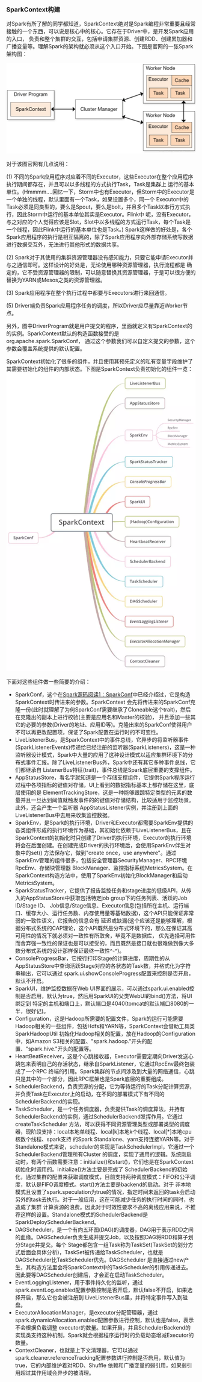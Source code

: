 ### SparkContext构建

对Spark有所了解的同学都知道，SparkContext绝对是Spark编程非常重要且经常接触的一个东西，可以说是核心中的核心。它存在于Driver中，是开发Spark应用的入口，
负责和整个集群的交互，包括申请集群资源、创建RDD、创建累加器和广播变量等。理解Spark的架构就必须从这个入口开始。下图是官网的一张Spark架构图：

![Spark架构图](../image/spark.png "Spark架构图")

对于该图官网有几点说明：

  (1) 不同的Spark应用程序对应着不同的Executor，这些Executor在整个应用程序执行期间都存在，并且可以以多线程的方式执行Task，Task是集群上
运行的基本单位。(Hmmmm....回忆一下，Storm中也有Executor，但Storm中的Executor是一个单独的线程，默认里面有一个Task，如果设置多个，同一个
Executor中的Task必须是同类型的，要么是Spout，要么是bolt，并且多个Task以串行方式执行，因此Storm中运行的基本单位其实是Executor。Flink中
呢，没有Executor，与之对应的个人觉得应该是Slot，Slot中以多线程的方式运行Task，每个Task是一个线程，因此Flink中运行的基本单位也是Task。)
Spark这样做的好处是，各个Spark应用程序的执行是相互隔离的，除了Spark应用程序向外部存储系统写数据进行数据交互外，无法进行其他形式的数据共享。

  (2) Spark对于其使用的集群资源管理器没有感知能力，只要它能申请Executor并与之通信即可。这样设计的好处是，无论使用哪种资源管理器，执行流程都是
确定的，它不受资源管理器的限制，可以随意替换其资源管理器，于是可以很方便的替换为YARN或Mesos之类的资源管理器。

  (3) Spark应用程序在整个执行过程中都要与Executors进行来回通信。

  (5) Driver端负责Spark应用程序任务的调度，所以Driver应尽量靠近Worker节点。

  另外，图中DriverProgram就是用户提交的程序，里面就定义有SparkContext的的实例。SparkContext默认的构造函数接受的是org.apache.spark.SparkConf，
通过这个参数我们可以自定义提交的参数，这个参数会覆盖系统提供的默认配置。

SparkContext初始化了很多的组件，并且使用其预先定义的私有变量字段维护了其需要初始化的组件的内部状态。下图是SparkContext负责初始化的组件一览：
![Spark架构图](../image/spark-context.png "SparkContext组件图")

下面对这些组件做一些简要的介绍：
  * SparkConf，这个在[Spark源码阅读1：SparkConf](../master/docs/sparkconf.md)中已经介绍过，它是构造SparkContext时传进来的参数。SparkContext
  会先将传进来的SparkConf克隆一份(此时就理解了为何SparkConf需要继承了Cloneable这个trait)，然后在克隆出的副本上进行校验(主要是应用名和Master的校验)，
  并且添加一些其它的必要的参数(Driver的地址、应用ID等)。克隆出来的SparkConf使得用户不可以再更改配置项，保证了Spark配置在运行时的不可变性。
  * LiveListenerBus，是SparkContext中的事件总线，它异步的将监听器事件(SparkListenerEvents)传递给已经注册的监听器(SparkListeners)，这是一种
  监听器设计模式，Spark中大量的应用了这种设计模式以适应集群环境下的分布式事件汇报。除了LiveListenerBus外，Spark中还有其它多种事件总线，它们都继承自
  ListenerBus特征(trait)，事件总线是Spark底层重要的支撑组件。
  * AppStatusStore，看名字就知道是一个存储支撑组件，它提供Spark程序运行过程中各项指标的键值对存储，UI上看到的数据指标基本上都存储在这里，底层使用的是
  ElementTrackingStore，这是一种能够跟踪特定类型的元素的数量并且一旦达到阈值就触发事件的的键值对存储结构，比较适用于监控场景。此外，还会产生一个监听器
  AppStatusListener实例，并注册到上面的LiveListenerBus中去用来收集监控数据。
  * SparkEnv，是Spark的执行环境，Driver和Executor都需要SparkEnv提供的各类组件形成的执行环境作为基础，其初始化依赖于LiveListenerBus，且在
  SparkContext的初始化时只创建了Driver的执行环境，Executor的执行环境将会在后面创建。在创建完成Driver的执行环境后，会使用SparkEnv伴生对象中的set()
  方法保存它，做到"create once，use anywhere"。通过SparkEnv管理的组件很多，包括安全管理器SecurityManager、RPC环境RpcEnv、存储块管理器
  BlockManager、监控指标系统MetricsSystem。在SparkContext构造方法中，使用了SparkEnv初始化BlockManager和启动MetricsSystem。
  * SparkStatusTracker，它提供了报告监控任务和stage进度的低级API，从传入的AppStatusStore中获取包括特定job group下的任务列表、活跃的Job ID/Stage ID、
  Job信息/Stage信息、Executor信息(包括所在主机、运行端口、缓存大小、运行任务数、内存使用量等基础数据)，这个API只能保证非常弱的一致性语义，它报告的信息会有
  延迟或缺漏(这个应该还是能够理解，根据分布式系统的CAP理论，这个API既然是分布式环境下的，那么在保证其高可用性的情况下就必须对一致性有所取舍，毕竟不是数据库，
  优先选择可用性而舍弃强一致性的保证也是可以接受的，而且既然是接口就也很难做到像大多数分布式系统的设计那样保证最终一致性^-^)。
  * ConsoleProgressBar，它按行打印Stage的计算进度，周期性的从AppStatusStore中查询活跃Stage对应的各状态的Task数，并格式化为字符串输出，它可以通过
  spark.ui.showConsoleProgress配置来控制是否开启，默认不开启。
  * SparkUI，维护监控数据在Web UI界面的展示，可以通过spark.ui.enabled控制是否启用，默认为true，然后用SparkUI的父类WebUI的bind()方法，将UI绑定到
  特定的主机和端口上，默认端口是4040(tomcat的默认端口8080的一半，很好记)。
  * Configuration，这是Hadoop所需要的配置文件，Spark的运行可能需要Hadoop相关的一些组件，包括Hdfs和YARN等，SparkContext会借助工具类SparkHadoopUtil
  初始化Hadoop相关的配置，放在Hadoop的Configuration中，如Amazon S3相关的配置、"spark.hadoop."开头的配置、"spark.hive."开头的配置等。
  * HeartBeatReceiver，这是个心跳接收器，Executor需要定期向Driver发送心跳包来表明自己的存活状态，继承自SparkListener，它通过RpcEnv最终包装成了一个RPC
  终端的引用。Spark集群的节点间涉及到大量的网络通信，心跳只是其中的一个部分，因此RPC框架也是Spark底层的重要组成。
  * SchedulerBackend，负责资源的分配，它为等待运行的Task分配计算资源，并负责Task在Executor上的启动，在不同的部署模式下有不同的SchedulerBackend的实现。
  * TaskScheduler，是一个任务调度器，负责提供Task的调度算法，并持有SchedulerBackend的实例，通过SchedulerBackend发挥作用。它通过createTaskScheduler
  方法，可以获得不同资源管理类型或部署类型的调度器，现阶段支持：local本地单线程、local[k]本地k个线程、local[*]本地cpu核数个线程、spark支持
  的Spark Standalone、yarn支持连接YARN等。对于Standalone模式来说，scheduler的实现是TaskSchedulerImpl，它通过一个SchedulerBackend管理所有Cluster
  的调度，实现了通用的逻辑。系统刚启动时，有两个函数需要注意：initialize()和start()，它们也是在SparkContext初始化时调用的。initialize()方法主要是完成了
  SchedulerBackend的初始化，通过集群的配置来获取调度模式，目前支持两种调度模式：FIFO和公平调度，默认是FIFO调度模式。start()方法主要是backend的启动。对于
  非本地模式且设置了spark.speculation为true的情况，指定时间未返回的task会启动另外的task去执行。对于一般应用，这在可能减少任务的执行时间的同时，也造成了集群
  计算资源的浪费。因此对于时效性要求不高的离线应用来说，不推荐这样的设置。Standalone模式的SchedulerBackend是SparkDeploySchedulerBackend。
  * DAGScheduler，是一个有向五环图(DAG)的调度器，DAG用于表示RDD之间的血缘。DAGScheduler负责生成并提交Job，以及按照DAG将RDD和算子划分Stage并提交。每个
  Stage都包含一组Task称为TaskSet(TaskSet的划分方式后面会具体分析)，TaskSet被传递给TaskScheduler，也就是DAGScheduler比TaskScheduler优先。DAGScheduler
  是直接通过new产生，其构造方法里会将SparkContext中的TaskScheduler的引用传递进去。因此要等DAGScheduler创建后，才会正在启动TaskScheduler。
  * EventLoggingListener，用于事件持久化的监听，通过spark.eventLog.enabled配置参数控制是否开启，默认false不开启，如果选择开启，那么它也会被注册到
  LiveListenerBus里，并将特定事件写入到磁盘。
  * ExecutorAllocationManager，是executor分配管理器，通过spark.dynamicAllocation.enabled配置参数进行控制，默认也是false，表示不会根据负载调整
  executor的数量。如果开启，并且SchedulerBackend的实现类支持这种机制，Spark就会根据程序运行时的负载动态增减Executor的数量。
  * ContextCleaner，也就是上下文清理器，它可以通过spark.cleaner.referenceTracking配置参数进行控制是否启用，默认值为true，它的内部维护着对RDD、Shuffle
  依赖和广播变量的弱引用，如果弱引用超过其作用域会异步的被清理。
